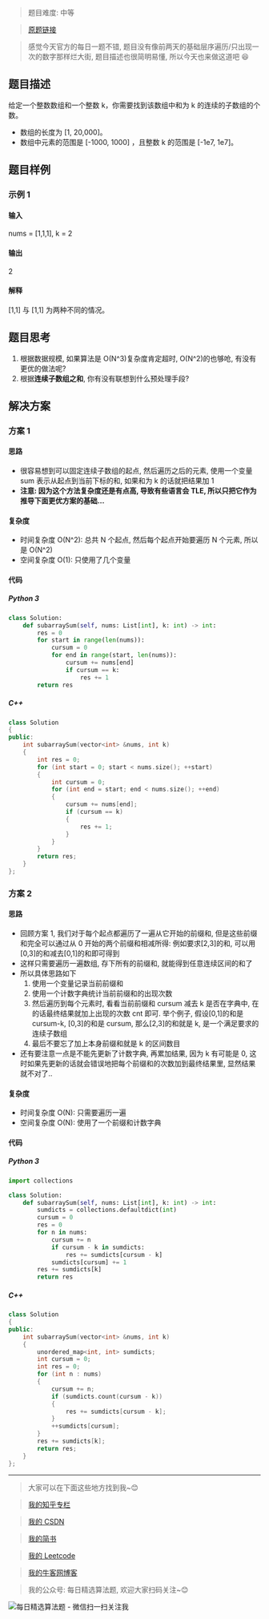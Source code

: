> 题目难度: 中等

> [原题链接](https://leetcode-cn.com/problems/subarray-sum-equals-k/)

> 感觉今天官方的每日一题不错, 题目没有像前两天的基础层序遍历/只出现一次的数字那样烂大街, 题目描述也很简明易懂, 所以今天也来做这道吧 😆

## 题目描述

给定一个整数数组和一个整数 k，你需要找到该数组中和为 k 的连续的子数组的个数。

- 数组的长度为 [1, 20,000]。
- 数组中元素的范围是 [-1000, 1000] ，且整数 k 的范围是 [-1e7, 1e7]。

## 题目样例

### 示例 1

#### 输入

nums = [1,1,1], k = 2

#### 输出

2

#### 解释

[1,1] 与 [1,1] 为两种不同的情况。

## 题目思考

1. 根据数据规模, 如果算法是 O(N^3)复杂度肯定超时, O(N^2)的也够呛, 有没有更优的做法呢?
2. 根据**连续子数组之和**, 你有没有联想到什么预处理手段?

## 解决方案

### 方案 1

#### 思路

- 很容易想到可以固定连续子数组的起点, 然后遍历之后的元素, 使用一个变量 sum 表示从起点到当前下标的和, 如果和为 k 的话就把结果加 1
- **注意: 因为这个方法复杂度还是有点高, 导致有些语言会 TLE, 所以只把它作为推导下面更优方案的基础...**

#### 复杂度

- 时间复杂度 O(N^2): 总共 N 个起点, 然后每个起点开始要遍历 N 个元素, 所以是 O(N^2)
- 空间复杂度 O(1): 只使用了几个变量

#### 代码

##### Python 3

```python
class Solution:
    def subarraySum(self, nums: List[int], k: int) -> int:
        res = 0
        for start in range(len(nums)):
            cursum = 0
            for end in range(start, len(nums)):
                cursum += nums[end]
                if cursum == k:
                    res += 1
        return res
```

##### C++

```cpp
class Solution
{
public:
    int subarraySum(vector<int> &nums, int k)
    {
        int res = 0;
        for (int start = 0; start < nums.size(); ++start)
        {
            int cursum = 0;
            for (int end = start; end < nums.size(); ++end)
            {
                cursum += nums[end];
                if (cursum == k)
                {
                    res += 1;
                }
            }
        }
        return res;
    }
};
```

### 方案 2

#### 思路

- 回顾方案 1, 我们对于每个起点都遍历了一遍从它开始的前缀和, 但是这些前缀和完全可以通过从 0 开始的两个前缀和相减所得: 例如要求[2,3]的和, 可以用[0,3]的和减去[0,1]的和即可得到
- 这样只需要遍历一遍数组, 存下所有的前缀和, 就能得到任意连续区间的和了
- 所以具体思路如下
  1. 使用一个变量记录当前前缀和
  2. 使用一个计数字典统计当前前缀和的出现次数
  3. 然后遍历到每个元素时, 看看当前前缀和 cursum 减去 k 是否在字典中, 在的话最终结果就加上出现的次数 cnt 即可. 举个例子, 假设[0,1]的和是 cursum-k, [0,3]的和是 cursum, 那么[2,3]的和就是 k, 是一个满足要求的连续子数组
  4. 最后不要忘了加上本身前缀和就是 k 的区间数目
- 还有要注意一点是不能先更新了计数字典, 再累加结果, 因为 k 有可能是 0, 这时如果先更新的话就会错误地把每个前缀和的次数加到最终结果里, 显然结果就不对了..

#### 复杂度

- 时间复杂度 O(N): 只需要遍历一遍
- 空间复杂度 O(N): 使用了一个前缀和计数字典

#### 代码

##### Python 3

```python
import collections

class Solution:
    def subarraySum(self, nums: List[int], k: int) -> int:
        sumdicts = collections.defaultdict(int)
        cursum = 0
        res = 0
        for n in nums:
            cursum += n
            if cursum - k in sumdicts:
                res += sumdicts[cursum - k]
            sumdicts[cursum] += 1
        res += sumdicts[k]
        return res
```

##### C++

```cpp
class Solution
{
public:
    int subarraySum(vector<int> &nums, int k)
    {
        unordered_map<int, int> sumdicts;
        int cursum = 0;
        int res = 0;
        for (int n : nums)
        {
            cursum += n;
            if (sumdicts.count(cursum - k))
            {
                res += sumdicts[cursum - k];
            }
            ++sumdicts[cursum];
        }
        res += sumdicts[k];
        return res;
    }
};
```

---

> 大家可以在下面这些地方找到我~😊

> [我的知乎专栏](https://zhuanlan.zhihu.com/c_1242508721932464128)

> [我的 CSDN](https://me.csdn.net/zjulyx1993)

> [我的简书](https://www.jianshu.com/u/3a17f1fdfd67)

> [我的 Leetcode](https://leetcode-cn.com/u/suibianfahui/)

> [我的牛客网博客](https://blog.nowcoder.net/zjulyx)

> 我的公众号: 每日精选算法题, 欢迎大家扫码关注~😊

![每日精选算法题 - 微信扫一扫关注我](https://mmbiz.qpic.cn/mmbiz_jpg/1KjZicMlYPMgZWmoL4eYcs6UcfmvsetDWME2YJyaCp9oT9z3U573FWENBNhyOByxYI0epew6O37hiaOhdh90QeJg/640?wx_fmt=jpeg&tp=webp&wxfrom=5&wx_lazy=1&wx_co=1)
